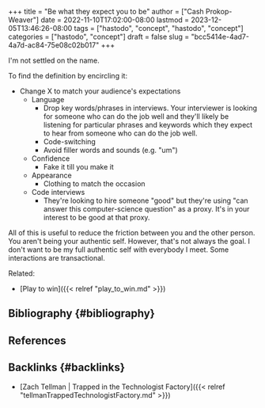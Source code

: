 +++
title = "Be what they expect you to be"
author = ["Cash Prokop-Weaver"]
date = 2022-11-10T17:02:00-08:00
lastmod = 2023-12-05T13:46:26-08:00
tags = ["hastodo", "concept", "hastodo", "concept"]
categories = ["hastodo", "concept"]
draft = false
slug = "bcc5414e-4ad7-4a7d-ac84-75e08c02b017"
+++

I'm not settled on the name.

To find the definition by encircling it:

-   Change X to match your audience's expectations
    -   Language
        -   Drop key words/phrases in interviews. Your interviewer is looking for someone who can do the job well and they'll likely be listening for particular phrases and keywords which they expect to hear from someone who can do the job well.
        -   Code-switching
        -   Avoid filler words and sounds (e.g. "um")
    -   Confidence
        -   Fake it till you make it
    -   Appearance
        -   Clothing to match the occasion
    -   Code interviews
        -   They're looking to hire someone "good" but they're using "can answer this computer-science question" as a proxy. It's in your interest to be good at that proxy.

All of this is useful to reduce the friction between you and the other person. You aren't being your authentic self. However, that's not always the goal. I don't want to be my full authentic self with everybody I meet. Some interactions are transactional.

Related:

-   [Play to win]({{< relref "play_to_win.md" >}})


## Bibliography {#bibliography}

## References

<style>.csl-entry{text-indent: -1.5em; margin-left: 1.5em;}</style><div class="csl-bib-body">
</div>


## Backlinks {#backlinks}

-   [Zach Tellman | Trapped in the Technologist Factory]({{< relref "tellmanTrappedTechnologistFactory.md" >}})
